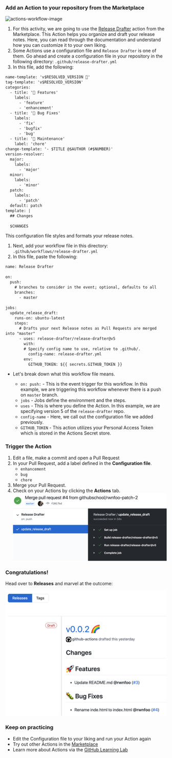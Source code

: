 ### Add an Action to your repository from the Marketplace

![actions-workflow-image](https://user-images.githubusercontent.com/6351798/82076100-8b096480-969a-11ea-95bc-ad25920867d9.png)

1. For this activity, we are going to use the [Release Drafter](https://github.com/marketplace/actions/release-drafter) action from the Marketplace. This Action helps you organize and draft your release notes. Here, you can read through the documentation and understand how you can customize it to your own liking.
1. Some Actions use a configuration file and `Release Drafter` is one of them. Go ahead and create a configuration file in your repository in the following directory: `.github/release-drafter.yml`
1. In this file, add the following:
```
name-template: 'v$RESOLVED_VERSION 🌈'
tag-template: 'v$RESOLVED_VERSION'
categories:
  - title: '🚀 Features'
    labels:
      - 'feature'
      - 'enhancement'
  - title: '🐛 Bug Fixes'
    labels:
      - 'fix'
      - 'bugfix'
      - 'bug'
  - title: '🧰 Maintenance'
    label: 'chore'
change-template: '- $TITLE @$AUTHOR (#$NUMBER)'
version-resolver:
  major:
    labels:
      - 'major'
  minor:
    labels:
      - 'minor'
  patch:
    labels:
      - 'patch'
  default: patch
template: |
  ## Changes

  $CHANGES
```
This configuration file styles and formats your release notes. 
1. Next, add your workflow file in this directory: `.github/workflows/release-drafter.yml`
1. In this file, paste the following:

```
name: Release Drafter

on:
  push:
    # branches to consider in the event; optional, defaults to all
    branches:
      - master

jobs:
  update_release_draft:
    runs-on: ubuntu-latest
    steps:
      # Drafts your next Release notes as Pull Requests are merged into "master"
      - uses: release-drafter/release-drafter@v5
        with:
        # Specify config name to use, relative to .github/.  
          config-name: release-drafter.yml
        env:
          GITHUB_TOKEN: ${{ secrets.GITHUB_TOKEN }}
```

- Let's break down what this workflow file means.

    - `on: push:` - This is the event trigger for this workflow. In this example, we are triggering this workflow whenever there is a push on `master` branch.
    - `jobs` - Jobs define the environment and the steps. 
    - `uses` - This is where you define the Action. In this example, we are specifying version 5 of the `release-drafter` repo.
    - `config-name` - Here, we call out the configuration file we added previously.
    - `GITHUB_TOKEN` - This action utilizes your Personal Access Token which is stored in the Actions Secret store.

### Trigger the Action
1. Edit a file, make a commit and open a Pull Request
1. In your Pull Request, add a label defined in the **Configuration file**.
    - `enhancement`
    - `bug`
    - `chore`
1. Merge your Pull Request. 
1. Check on your Actions by clicking the **Actions** tab.
![actions-run](img/actions-run.png)

### Congratulations! 
Head over to **Releases** and marvel at the outcome:

![release](img/release-actions.png ':size=60%')

### Keep on practicing
-  Edit the Configuration file to your liking and run your Action again 
- Try out other Actions in the [Marketplace](https://github.com/marketplace?type=actions)
- Learn more about Actions via the [GitHub Learning Lab](https://lab.github.com/search?q=actions)

